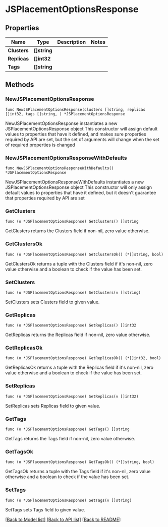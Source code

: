 # JSPlacementOptionsResponse

## Properties

Name | Type | Description | Notes
------------ | ------------- | ------------- | -------------
**Clusters** | **[]string** |  | 
**Replicas** | **[]int32** |  | 
**Tags** | **[]string** |  | 

## Methods

### NewJSPlacementOptionsResponse

`func NewJSPlacementOptionsResponse(clusters []string, replicas []int32, tags []string, ) *JSPlacementOptionsResponse`

NewJSPlacementOptionsResponse instantiates a new JSPlacementOptionsResponse object
This constructor will assign default values to properties that have it defined,
and makes sure properties required by API are set, but the set of arguments
will change when the set of required properties is changed

### NewJSPlacementOptionsResponseWithDefaults

`func NewJSPlacementOptionsResponseWithDefaults() *JSPlacementOptionsResponse`

NewJSPlacementOptionsResponseWithDefaults instantiates a new JSPlacementOptionsResponse object
This constructor will only assign default values to properties that have it defined,
but it doesn't guarantee that properties required by API are set

### GetClusters

`func (o *JSPlacementOptionsResponse) GetClusters() []string`

GetClusters returns the Clusters field if non-nil, zero value otherwise.

### GetClustersOk

`func (o *JSPlacementOptionsResponse) GetClustersOk() (*[]string, bool)`

GetClustersOk returns a tuple with the Clusters field if it's non-nil, zero value otherwise
and a boolean to check if the value has been set.

### SetClusters

`func (o *JSPlacementOptionsResponse) SetClusters(v []string)`

SetClusters sets Clusters field to given value.


### GetReplicas

`func (o *JSPlacementOptionsResponse) GetReplicas() []int32`

GetReplicas returns the Replicas field if non-nil, zero value otherwise.

### GetReplicasOk

`func (o *JSPlacementOptionsResponse) GetReplicasOk() (*[]int32, bool)`

GetReplicasOk returns a tuple with the Replicas field if it's non-nil, zero value otherwise
and a boolean to check if the value has been set.

### SetReplicas

`func (o *JSPlacementOptionsResponse) SetReplicas(v []int32)`

SetReplicas sets Replicas field to given value.


### GetTags

`func (o *JSPlacementOptionsResponse) GetTags() []string`

GetTags returns the Tags field if non-nil, zero value otherwise.

### GetTagsOk

`func (o *JSPlacementOptionsResponse) GetTagsOk() (*[]string, bool)`

GetTagsOk returns a tuple with the Tags field if it's non-nil, zero value otherwise
and a boolean to check if the value has been set.

### SetTags

`func (o *JSPlacementOptionsResponse) SetTags(v []string)`

SetTags sets Tags field to given value.



[[Back to Model list]](../README.md#documentation-for-models) [[Back to API list]](../README.md#documentation-for-api-endpoints) [[Back to README]](../README.md)



